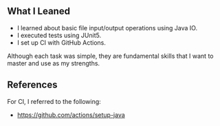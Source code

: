 ## What I Leaned
- I learned about basic file input/output operations using Java IO.
- I executed tests using JUnit5.
- I set up CI with GitHub Actions.

Although each task was simple, they are fundamental skills that I want to master and use as my strengths.

## References
For CI, I referred to the following:
- https://github.com/actions/setup-java

